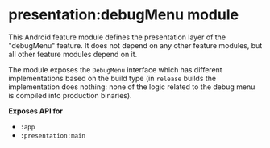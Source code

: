 # presentation:debugMenu module
This Android feature module defines the presentation layer of the "debugMenu" feature. It does not depend on any other feature modules, but all other feature modules depend on it.

The module exposes the `DebugMenu` interface which has different implementations based on the build type (in `release` builds the implementation does nothing: none of the logic related to the debug menu is compiled into production binaries).

**Exposes API for**
- `:app`
- `:presentation:main`